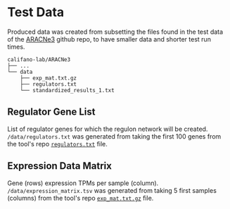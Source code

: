 # Test Data

Produced data was created from subsetting the files found in the test data of the [ARACNe3](https://github.com/califano-lab/ARACNe3/tree/3d8791a23e3bd8fd0d74f3b8d48f912e81d00f14/data) github repo, to have smaller data and shorter test run times.

```console
califano-lab/ARACNe3
├── ...
└── data
    ├── exp_mat.txt.gz
    ├── regulators.txt
    └── standardized_results_1.txt
```

## Regulator Gene List

List of regulator genes for which the regulon network will be created. `/data/regulators.txt` was generated from taking the first 100 genes from the tool's repo [`regulators.txt`](https://github.com/califano-lab/ARACNe3/blob/3d8791a23e3bd8fd0d74f3b8d48f912e81d00f14/data/regulators.txt) file.

## Expression Data Matrix

Gene (rows) expression TPMs per sample (column). `/data/expression_matrix.tsv` was generated from taking 5 first samples (columns) from the tool's repo [`exp_mat.txt.gz`](https://github.com/califano-lab/ARACNe3/blob/3d8791a23e3bd8fd0d74f3b8d48f912e81d00f14/data/exp_mat.txt.gz) file.

